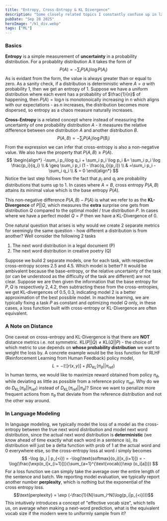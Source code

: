 ```yaml
---
title: "Entropy, Cross-Entropy & KL Divergence"
description: "Some closely related topics I constantly confuse up in language modeling"
pubDate: "Sep 28 2025"
heroImage: "/kl_div.webp"
tags: ["ML"]
---
```

### Basics
**Entropy** is a simple measurement of **uncertainty** in a probability distribution. For a probablity distribution A it takes the form of 
$$P(A) = -\sum_i P(A_i) \log P(A_i)$$
As is evidant from the form, the value is always greater than or equal to zero. As a sanity check, if a distribution is deterministic where $A=a$ with probability $1$, then we get an entropy of 1. Suppose we have a uniform distribution where each event has a probability of $\frac{1}{n}$ of happening, then $P(A) = \log {n}$ is monotonoically increasing in $n$ which aligns with our expectations - as $n$ increases, the distribution becomes more dispersed, so entropy as a chaos measure naturally increases.

**Cross-Entropy** is a related concept where instead of measuring the uncertainty of one probability distribution $A$ - it measures the relative difference between one distribution $A$ and another distribution $B$.
$$P(A, B) = -\sum_i P(A_i) \log{P(B_i)}$$
From the expression we can infer that cross-entropy is also a non-negative value. We also have the property that $P(A, B) \geq P(A)$. 
$$
\begin{align*}
-\sum_i p_i\log q_i + \sum_i p_i \log p_i &= \sum_i p_i \log \frac{p_i}{q_i} \\
& \geq \sum_i p_i (1 - \frac{q_i}{p_i}) \\
& =\sum_i p_i - \sum_i q_i \\
& = 0
\end{align*}
$$
Notice the last step follows from the fact that $p_i$ and $q_i$ are probability distributions that sums up to 1. In cases where $A = B$, cross entropy $P(A, B)$ attains its minimal value which is the base entropy $P(A)$.

This non-negative difference $P(A, B) - P(A)$ is what we refer to as the **KL-Divergence** of $P || Q$, which measures the **extra** surprise one gets from distribution $Q$ compared to the optimal model / true distribution $P$. In cases where we have a perfect model $Q = P$ then we have a KL-Divergence of 0.

One natural question that arises is why would we create 2 separate metrics for seemingly the same question - how different a distribution is from another? Well consider the following 2 tasks
1. The next word distribution in a legal document (P)
2. The next word distribution in creative poetry (Q)

Suppose we build 2 separate models, one for each task, with respective cross-entropy scores 2.5 and 4.5. Which model is better? It would be ambivalent because the base-entropy, or the relative uncertainty of the task (or can be understood as the difficulty of the task are different) are not clear. Suppose we are then given the information that the base entropy for $P, Q$ is respectively $2, 4.2$, then subtracting these from the cross-entropies, we get KL-divergences of $0.5, 0.3$, indicating model 2 is a better approximation of the best possible model. In machine learning, we are typically fixing a task $P$ as constant and optimizing model $Q$ only, in these cases, a loss function built with cross-entropy or KL-Divergence are often equivalent.
### A Note on Distance
One caveat on cross-entropy and KL-Divergence is that there are **NOT** distance metrics i.e. not symmetric. $\text{KL}(P || Q) \neq \text{KL}(Q||P)$ - the choice of which metric to use depends on **whose probability distribution** we want to weight the loss by. A concrete example would be the loss function for RLHF (Reinforcement Learning from Human Feedback) policy model,
$$L = -\mathbb{E}[r(x,y)] + \beta D_\text{KL}(\pi_{\theta} || \pi_{\text{ref}})$$
In human terms, we would like to maximize reward obtained from policy $\pi_{\theta}$, while deviating as little as possible from a reference policy $\pi_{\text{ref}}$. Why do we do $D_\text{KL}(\pi_{\theta} || \pi_{\text{ref}})$ instead of $D_\text{KL}(\pi_{\text{ref}} || \pi_{\theta})$? Since we want to penalize more frequent actions from $\pi_{\theta}$ that deviate from the reference distribution and not the other way around.
### In Language Modeling
In language modeling, we typically model the loss of a model as the cross-entropy between the true next word distribution and model next word distribution, since the actual next word distribution is **deterministic** (we know ahead of time exactly what each word in a sentence is), its distribution will just be a delta function with prob of 1 at the actual word and 0 everywhere else, so the cross-entropy loss at word $i$ simply becomes
$$
-\log (p_i | p_{<i}) = -\log(\text{softmax}(o_i)[x_{i+1}]) = -\log(\frac{\exp(o_i[x_{i+1}])}{\sum_{a=1}^{\text{vocab}}\exp (o_i[a])})
$$
For a loss function we can simply take the average over the entire length of the sentence and batch. We reporting model evaluation, we typically report another number **perplexity**, which is nothing but the exponential of the cross entropy loss.
$$\text{perplexity} = \exp (-\frac{1}{N}\sum_i^N(\log(p_i|p_{<i})))$$
This intuitively introduces a concept of "effective vocab size", which tells us, on average when making a next-word prediction, what is the equivalent vocab size if the modern were to uniformly sample from it?